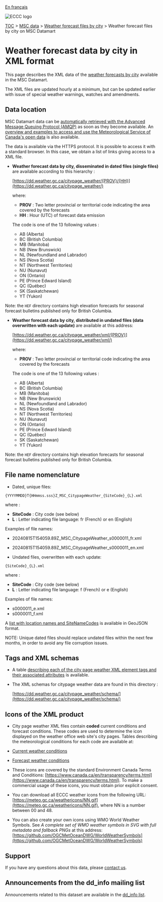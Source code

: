 [En français](readme_citypageweather-datamart_fr.md)

![ECCC logo](../../img_eccc-logo.png)

[TOC](../../readme_en.md) > [MSC data](../readme_en.md) > [Weather forecast files by city](readme_citypageweather_en.md) > Weather forecast files by city on MSC Datamart

# Weather forecast data by city in XML format

This page describes the XML data of the [weather forecasts by city](readme_citypageweather_en.md) available in the MSC Datamart.

The XML files are updated hourly at a minimum, but can be updated earlier with issue of special weather warnings, watches and amendments.

## Data location

MSC Datamart data can be [automatically retrieved with the Advanced Message Queuing Protocol (AMQP)](../../msc-datamart/amqp_en.md) as soon as they become available. An [overview and examples to access and use the Meteorological Service of Canada's open data](../../usage/readme_en.md) is also available.

The data is available via the HTTPS protocol. It is possible to access it with a standard browser. In this case, we obtain a list of links giving access to a XML file.

* **Weather forecast data by city, disseminated in dated files (single files)** are available according to this hierarchy :

  [https://dd.weather.gc.ca/citypage_weather/{PROV}/{HH}](https://dd.weather.gc.ca/citypage_weather/)
  
  where:
     * __PROV__ : Two letter provincial or territorial code indicating the area covered by the forecasts
     * __HH__ : Hour (UTC) of forecast data emission 

  The code is one of the 13 following values :

    * AB (Alberta)
    * BC (British Columbia)
    * MB (Manitoba)
    * NB (New Brunswick)
    * NL (Newfoundland and Labrador)
    * NS (Nova Scotia)
    * NT (Northwest Territories)
    * NU (Nunavut)
    * ON (Ontario)
    * PE (Prince Edward Island)
    * QC (Québec)
    * SK (Saskatchewan)
    * YT (Yukon)

Note: the `HEF` directory contains high elevation forecasts for seasonal forecast bulletins published only for British Columbia.

* **Weather forecast data by city, distributed in undated files (data overwritten with each update)** are available at this address:

  [https://dd.weather.gc.ca/citypage_weather/xml/{PROV}](https://dd.weather.gc.ca/citypage_weather/xml/)

  where:
     * __PROV__ : Two letter provincial or territorial code indicating the area covered by the forecasts

  The code is one of the 13 following values :

    * AB (Alberta)
    * BC (British Columbia)
    * MB (Manitoba)
    * NB (New Brunswick)
    * NL (Newfoundland and Labrador)
    * NS (Nova Scotia)
    * NT (Northwest Territories)
    * NU (Nunavut)
    * ON (Ontario)
    * PE (Prince Edward Island)
    * QC (Québec)
    * SK (Saskatchewan)
    * YT (Yukon)

Note: the `HEF` directory contains high elevation forecasts for seasonal forecast bulletins published only for British Columbia.

## File name nomenclature 

* Dated, unique files:

`{YYYYMMDD}T{HHmmss.sss}Z_MSC_CitypageWeather_{SiteCode}_{L}.xml`

where :

* __SiteCode__ : City code (see below)
* __L__ : Letter indicating file language: fr (French) or en (English)

Examples of file names:

* 20240815T154059.89Z_MSC_CitypageWeather_s0000011_fr.xml
* 20240815T154059.89Z_MSC_CitypageWeather_s0000011_en.xml

* Undated files, overwritten with each update:

`{SiteCode}_{L}.xml`

where :

* __SiteCode__ : City code (see below)
* __L__ : Letter indicating file language: f (French) or e (English)

Examples of file names:

* s0000011_e.xml 
* s0000011_f.xml

A [list with location names and SiteNameCodes](https://collaboration.cmc.ec.gc.ca/cmc/cmos/public_doc/msc-data/citypage-weather/site_list_en.geojson) is available in GeoJSON format.

NOTE: Unique dated files should replace undated files within the next few months, in order to avoid any file corruption issues.

## Tags and XML schemas 

* A table [describing each of the city page weather XML element tags and their associated attributes](https://collaboration.cmc.ec.gc.ca/cmc/cmos/public_doc/msc-data/citypage-weather/citypage_tags_table_e.csv) is available.

* The XML schemas for citypage weather data are found in this directory :

  [https://dd.weather.gc.ca/citypage_weather/schema/](https://dd.weather.gc.ca/citypage_weather/schema/)

## Icons of the XML product

* City page weather XML files contain __coded__ current conditions and forecast conditions. These codes are used to determine the icon displayed on the weather office web site's city pages. Tables describing the meteorological conditions for each code are available at:

 * [Current weather conditions](https://collaboration.cmc.ec.gc.ca/cmc/cmos/public_doc/msc-data/citypage-weather/current_conditions_icon_code_descriptions_e.csv)
 * [Forecast weather conditions](https://collaboration.cmc.ec.gc.ca/cmc/cmos/public_doc/msc-data/citypage-weather/forecast_conditions_icon_code_descriptions_e.csv)

* These icons are covered by the standard Environment Canada Terms and Conditions: [https://www.canada.ca/en/transparency/terms.html](https://www.canada.ca/en/transparency/terms.html). To make a commercial usage of these icons, you must obtain prior explicit consent.

* You can download all ECCC weather icons from the following URL: [https://meteo.gc.ca/weathericons/NN.gif](https://meteo.gc.ca/weathericons/NN.gif), where NN is a number between 00 and 48.

* You can also create your own icons using WMO World Weather Symbols. See <em>A complete set of WMO weather symbols in SVG with full metadata and fallback PNGs</em> at this address: [https://github.com/OGCMetOceanDWG/WorldWeatherSymbols](https://github.com/OGCMetOceanDWG/WorldWeatherSymbols)

## Support

If you have any questions about this data, please [contact us](https://weather.gc.ca/mainmenu/contact_us_e.html).

## Announcements from the dd_info mailing list 

Announcements related to this dataset are available in the [dd_info list](https://comm.collab.science.gc.ca/mailman3/postorius/lists/dd_info/).






